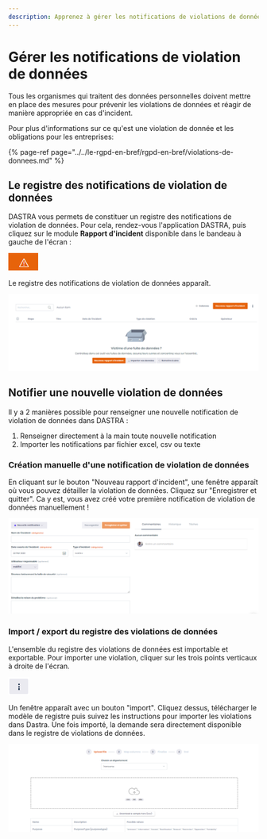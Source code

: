```yaml
---
description: Apprenez à gérer les notifications de violations de données.
---
```


# Gérer les notifications de violation de données

Tous les organismes qui traitent des données personnelles doivent mettre en place des mesures pour prévenir les violations de données et réagir de manière appropriée en cas d'incident.

Pour plus d'informations sur ce qu'est une violation de donnée et les obligations pour les entreprises:

{% page-ref page="../../le-rgpd-en-bref/rgpd-en-bref/violations-de-donnees.md" %}

## Le registre des notifications de violation de données

DASTRA vous permets de constituer un registre des notifications de violation de données. Pour cela, rendez-vous l'application DASTRA, puis cliquez sur le module **Rapport d'incident** disponible dans le bandeau à gauche de l'écran :

![Symbole du module Rapport d&apos;Incident](../../.gitbook/assets/image%20%28131%29.png)

Le registre des notifications de violation de données apparaît.

![Registre des notifications de violation de donn&#xE9;es](../../.gitbook/assets/image%20%28160%29.png)

## Notifier une nouvelle violation de données

Il y a 2 manières possible pour renseigner une nouvelle notification de violation de données dans DASTRA :

1. Renseigner directement à la main toute nouvelle notification
2. Importer les notifications par fichier excel, csv ou texte

### Création manuelle d'une notification de violation de données

En cliquant sur le bouton "Nouveau rapport d'incident", une fenêtre apparaît où vous pouvez détailler la violation de données. Cliquez sur "Enregistrer et quitter". Ca y est, vous avez créé votre première notification de violation de données manuellement !

![D&#xE9;tail de la violation de donn&#xE9;es](../../.gitbook/assets/image%20%28146%29.png)

### Import / export du registre des violations de données

L'ensemble du registre des violations de données est importable et exportable. Pour importer une violation, cliquer sur les trois points verticaux à droite de l'écran. 

![](../../.gitbook/assets/image%20%2851%29.png)

Un fenêtre apparaît avec un bouton "import". Cliquez dessus, télécharger le modèle de registre puis suivez les instructions pour importer les violations dans Dastra. Une fois importé, la demande sera directement disponible dans le registre de violations de données.



![Fen&#xEA;tre d&apos;import de registre de violations de donn&#xE9;es](../../.gitbook/assets/image%20%28148%29.png)

